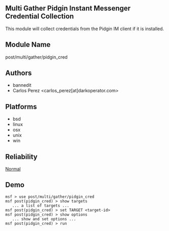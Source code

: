 ## Multi Gather Pidgin Instant Messenger Credential Collection

This module will collect credentials from the Pidgin IM 
client if it is installed.


## Module Name
post/multi/gather/pidgin_cred

## Authors
* bannedit
* Carlos Perez <carlos_perez[at]darkoperator.com>





## Platforms
* bsd
* linux
* osx
* unix
* win

## Reliability
[Normal](https://github.com/rapid7/metasploit-framework/wiki/Exploit-Ranking)

## Demo

```
msf > use post/multi/gather/pidgin_cred
msf post(pidgin_cred) > show targets
   ... a list of targets ...
msf post(pidgin_cred) > set TARGET <target-id>
msf post(pidgin_cred) > show options
   ... show and set options ...
msf post(pidgin_cred) > run
```
    
    